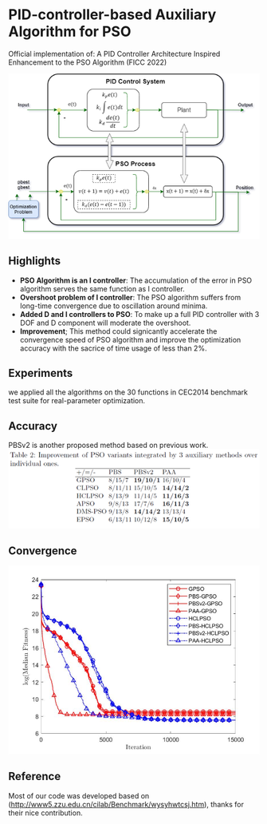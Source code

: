 # PID-controller-based Auxiliary Algorithm for PSO

Official implementation of: A PID Controller Architecture Inspired Enhancement to the PSO Algorithm (FICC 2022)

![highlights](figs/analogy.png)

## Highlights
- **PSO Algorithm is an I controller**: The accumulation of the error in PSO algorithm serves the same function as I controller.
- **Overshoot problem of I controller**: The PSO algorithm suffers from long-time convergence due to oscillation around minima.
- **Added D and I controllers to PSO**: To make up a full PID controller with 3 DOF and D component will moderate the overshoot.
- **Improvement**; This method could signicantly accelerate the convergence speed of PSO algorithm and improve the optimization accuracy with the sacrice of time usage of less than 2%.


## Experiments
we applied all the algorithms on the 30 functions in CEC2014 benchmark test suite for real-parameter optimization.

## Accuracy
PBSv2 is another proposed method based on previous work.
![highlights](figs/table.png)

## Convergence
![highlights](figs/func18_all.jpg)

## Reference
Most of our code was developed based on (http://www5.zzu.edu.cn/cilab/Benchmark/wysyhwtcsj.htm), thanks for their nice contribution.
